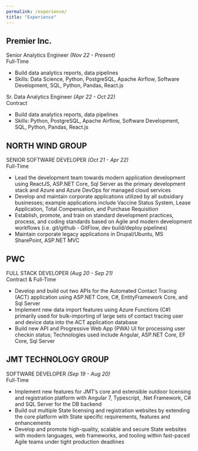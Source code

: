 ```yaml
---
permalink: /experience/
title: "Experience"
---
```


## Premier Inc.

Senior Analytics Engineer _(Nov 22 - Present)_  
Full-Time

- Build data analytics reports, data pipelines
- Skills: Data Science, Python, PostgreSQL, Apache Airflow, Software Development, SQL, Python, Pandas, React.js

Sr. Data Analytics Engineer _(Apr 22 - Oct 22)_  
Contract

- Build data analytics reports, data pipelines
- Skills: Python, PostgreSQL, Apache Airflow, Software Development, SQL, Python, Pandas, React.js

## NORTH WIND GROUP

SENIOR SOFTWARE DEVELOPER _(Oct 21 - Apr 22)_  
Full-Time

- Lead the development team towards modern application development using ReactJS, ASP.NET Core, Sql Server as the primary development stack and Azure and Azure DevOps for managed cloud services
- Develop and maintain corporate applications utilized by all subsidiary businesses; example applications include Vaccine Status System, Lease Application, Total Compensation, and Purchase Requisition
- Establish, promote, and train on standard development practices, process, and coding standards based on Agile and modern development workflows (i.e. git/github - GitFlow, dev build/deploy pipelines)
- Maintain corporate legacy applications in Drupal/Ubuntu, MS SharePoint, ASP.NET MVC

## PWC

FULL STACK DEVELOPER _(Aug 20 - Sep 21)_  
Contract & Full-Time

- Develop and build out two APIs for the Automated Contact Tracing (ACT) application using ASP.NET Core, C#, EntityFramework Core, and Sql Server
- Implement new data import features using Azure Functions (C#) primarily used for bulk-importing of large sets of contact tracing user and device data into the ACT application database
- Build new API and Progressive Web App (PWA) UI for processing user checkin status; Technologies used include Angular, ASP.NET Core, EF Core, Sql Server

## JMT TECHNOLOGY GROUP

SOFTWARE DEVELOPER _(Sep 19 - Aug 20)_  
Full-Time

- Implement new features for JMT’s core and extensible outdoor licensing and registration platform with Angular 7, Typescript, .Net Framework, C# and SQL Server for the DB backend
- Build out multiple State licensing and registration websites by extending the core platform with State specific requirements, features and enhancements
- Develop and promote high-quality, scalable and secure State websites with modern languages, web frameworks, and tooling within fast-paced Agile teams under tight production deadlines
